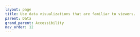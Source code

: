 ```yaml
---
layout: page
title: Use data visualizations that are familiar to viewers. 
parent: Data
grand_parent: Accessibility
nav_order: 12
---
```

